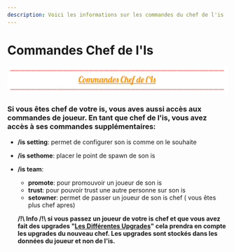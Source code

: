 ```yaml
---
description: Voici les informations sur les commandes du chef de l'is
---
```


# Commandes Chef de l'Is

![](../../.gitbook/assets/capture-decran-2021-04-15-171537.png)

### Si vous êtes chef de votre is, vous aves aussi accès aux commandes de joueur. En tant que chef de l'is, vous avez accès à ses commandes supplémentaires:

* **/is setting**: permet de configurer son is comme on le souhaite
* **/is sethome**: placer le point de spawn de son is
* **/is team**:

  * **promote**: pour  promouvoir un joueur de son is
  * **trust**: pour pouvoir trust une autre personne sur son is
  * **setowner**: permet de passer un joueur de son is chef \( vous êtes plus chef apres\)

  **/!\ Info /!\ si vous passez un joueur de votre is chef et que vous avez fait des upgrades "**[**Les Différentes Upgrades**](https://wiki.sky-dream.fr/upgrade-fonctionnalite/les-differentes-upgrades)**" cela prendra en compte les upgrades du nouveau chef. Les upgrades sont stockés dans les données du joueur et non de l'is.**



